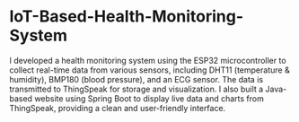 # IoT-Based-Health-Monitoring-System

I developed a health monitoring system using the ESP32 microcontroller to collect real-time data from various sensors, including DHT11 (temperature & humidity), 
BMP180 (blood pressure), and an ECG sensor. The data is transmitted to ThingSpeak for storage and visualization. I also built a Java-based website using Spring 
Boot to display live data and charts from ThingSpeak, providing a clean and user-friendly interface.
